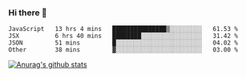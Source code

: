 ### Hi there 👋



<!--
**webB1an/webB1an** is a ✨ _special_ ✨ repository because its `README.md` (this file) appears on your GitHub profile.

Here are some ideas to get you started:

- 🔭 I’m currently working on ...
- 🌱 I’m currently learning ...
- 👯 I’m looking to collaborate on ...
- 🤔 I’m looking for help with ...
- 💬 Ask me about ...
- 📫 How to reach me: ...
- 😄 Pronouns: ...
- ⚡ Fun fact: ...
-->

<!--START_SECTION:waka-->
```text
JavaScript   13 hrs 4 mins   ███████████████▒░░░░░░░░░   61.53 % 
JSX          6 hrs 40 mins   ████████░░░░░░░░░░░░░░░░░   31.42 % 
JSON         51 mins         █░░░░░░░░░░░░░░░░░░░░░░░░   04.02 % 
Other        38 mins         ▓░░░░░░░░░░░░░░░░░░░░░░░░   03.00 % 
```
<!--END_SECTION:waka-->


[![Anurag's github stats](https://github-readme-stats.vercel.app/api?username=webB1an&show_icons=true&theme=radical)](https://github.com/anuraghazra/github-readme-stats)

